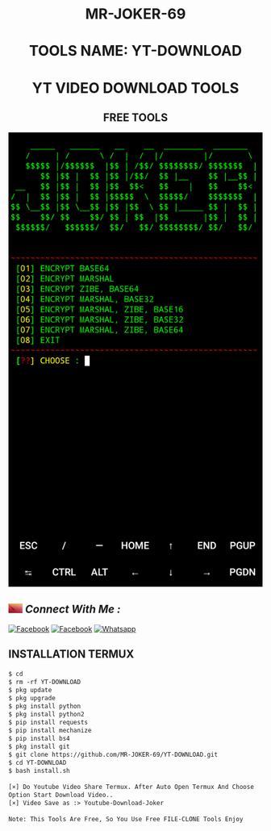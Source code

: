 <h1 align="center"> MR-JOKER-69 </h1>

<h1 align="center"> TOOLS NAME: YT-DOWNLOAD </h1>
<h1 align="center"> YT VIDEO DOWNLOAD TOOLS</h1>

<h2 align="center"> FREE TOOLS</h2>

![20200808_160757](https://github.com/MR-JOKER-69/ENCRYPT-PYTHON/blob/main/Screenshot_20220509-191622.png)

<h2><img width="28" src="https://github.com/DalpatRathore/dalpatrathore/blob/main/assets/icons/icon-contact.png" /><i> Connect With Me :</i></h2>

[![Facebook](https://img.shields.io/badge/Facebook_Page-red?style=for-the-badge&logo=facebook)](https://www.facebook.com/MRJOKER69X)
[![Facebook](https://img.shields.io/badge/Facebook_Id-green?style=for-the-badge&logo=facebook)](https://www.facebook.com/100044147289767)
[![Whatsapp](https://img.shields.io/badge/Whatsapp-blue?style=for-the-badge&logo=whatsapp)](https://wa.me/+8801750376469)


## <b>INSTALLATION TERMUX</b>

```
$ cd
$ rm -rf YT-DOWNLOAD
$ pkg update
$ pkg upgrade
$ pkg install python
$ pkg install python2
$ pip install requests
$ pip install mechanize
$ pip install bs4
$ pkg install git
$ git clone https://github.com/MR-JOKER-69/YT-DOWNLOAD.git
$ cd YT-DOWNLOAD
$ bash install.sh

[×] Do Youtube Video Share Termux. After Auto Open Termux And Choose Option Start Download Video..
[×] Video Save as :> Youtube-Download-Joker

Note: This Tools Are Free, So You Use Free FILE-CLONE Tools Enjoy
